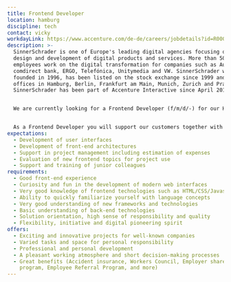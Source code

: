```yaml
---
title: Frontend Developer
location: hamburg
discipline: tech
contact: vicky
workdayLink: https://www.accenture.com/de-de/careers/jobdetails?id=R00032279_de&title=Frontend+Developer+(f%2fm%2fd%2f-)+%7c+SinnerSchrader+-+Hamburg
description: >-
  SinnerSchrader is one of Europe's leading digital agencies focusing on the
  design and development of digital products and services. More than 500
  employees work on the digital transformation for companies such as Audi,
  comdirect bank, ERGO, Telefónica, Unitymedia and VW. SinnerSchrader was
  founded in 1996, has been listed on the stock exchange since 1999 and has
  offices in Hamburg, Berlin, Frankfurt am Main, Munich, Zurich and Prague.
  SinnerSchrader has been part of Accenture Interactive since April 2017.


  We are currently looking for a Frontend Developer (f/m/d/-) for our Hamburg office.


  As a Frontend Developer you will support our customers together with the project team in the implementation of user interfaces. In addition to project management, your task is to develop high-performance, intuitive user interfaces where you can try out new things and apply modern technologies. Outside of project work, you would like to actively shape and advance the frontend at SinnerSchrader and share your know-how with your colleagues. In cross-project code reviews you can exchange ideas on different approaches to solutions, get involved in AppCamps for students or advance our open source projects.
expectations:
  - Development of user interfaces
  - Development of front-end architectures
  - Support in project management including estimation of expenses
  - Evaluation of new frontend topics for project use
  - Support and training of junior colleagues
requirements:
  - Good front-end experience
  - Curiosity and fun in the development of modern web interfaces
  - Very good knowledge of frontend technologies such as HTML/CSS/Javascript
  - Ability to quickly familiarize yourself with language concepts
  - Very good understanding of new frameworks and technologies
  - Basic understanding of back-end technologies
  - Solution orientation, high sense of responsibility and quality
  - Flexibility, initiative and digital pioneering spirit
offers:
  - Exciting and innovative projects for well-known companies
  - Varied tasks and space for personal responsibility
  - Professional and personal development
  - A pleasant working atmosphere and short decision-making processes
  - Great benefits (Accident insurance, Workers Council, Employer share purchase
    program, Employee Referral Program, and more)
---
```

